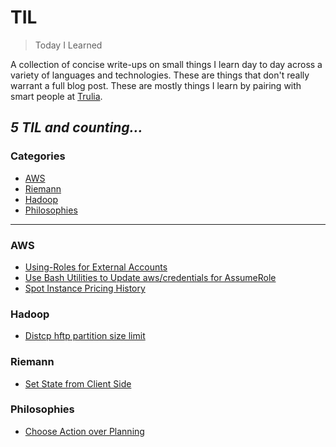 # TIL

> Today I Learned

A collection of concise write-ups on small things I learn day to day across a
variety of languages and technologies. These are things that don't really
warrant a full blog post. These are mostly things I learn by pairing with
smart people at [Trulia](http://trulia.com/).

_5 TIL and counting..._
---

### Categories

* [AWS](#aws)
* [Riemann](#riemann)
* [Hadoop](#hadoop)
* [Philosophies](#philosophies)

---

### AWS

- [Using-Roles for External Accounts](aws/using-roles-for-external-accounts.md)
- [Use Bash Utilities to Update aws/credentials for AssumeRole](aws/bash-utilities-assume-role.md)
- [Spot Instance Pricing History](aws/spot-instance-pricing-history.md)

### Hadoop 

- [Distcp hftp partition size limit](hadoop/distcp-hftp-partition-size-limit.md)

### Riemann

- [Set State from Client Side](riemann/set-state-from-client-side.md)


### Philosophies

- [Choose Action over Planning](philosophies/choose-action-over-planning.md)
